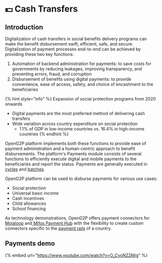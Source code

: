 # 💵 Cash Transfers

## Introduction

Digitalization of cash transfers in social benefits delivery programs can make the benefit disbursement swift, efficient, safe, and secure. Digitalization of payment processes end-to-end can be achieved by providing these two key functions:

1. Automation of backend administration for payments: to save costs for governments by reducing leakages, improving transparency, and preventing errors, fraud, and corruption
2. Disbursement of benefits using digital payments: to provide convenience, ease of access, safety, and choice of encashment to the beneficiaries

{% hint style="info" %}
Expansion of social protection programs from 2020 onwards

* Digital payments are the most preferred method of delivering cash transfers
* Wide variation across country expenditure on social protection
  * 1.1% of GDP in low-income countries vs. 16.4% in high-income countries
{% endhint %}

OpenG2P platform implements both these functions to provide ease of payment administration and a human-centric approach to benefit disbursements. The platform's Payments module consists of several functions to efficiently execute digital and mobile payments to the beneficiaries and report the status. Payments are generally executed in [cycles](broken-reference/) and [batches](payment-batches.md).

OpenG2P platform can be used to disburse payments for various use cases:

* Social protection
* Universal basic income
* Cash incentives
* Child allowances
* School financing

As technology demonstrations, OpenG2P offers payment connectors for [Mojaloop](https://mojaloop.io/) and[ Mifos Payment Hub](https://payments.mifos.org/) with the flexibility to create custom connectors specific to the [payment rails](payment-rails.md) of a country.

## Payments demo

{% embed url="https://www.youtube.com/watch?v=O_CyoNZ2Mig" %}
